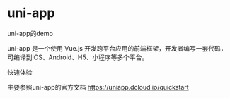 # uni-app
uni-app的demo

uni-app 是一个使用 Vue.js 开发跨平台应用的前端框架，开发者编写一套代码，可编译到iOS、Android、H5、小程序等多个平台。

快速体验

主要参照uni-app的官方文档
https://uniapp.dcloud.io/quickstart
